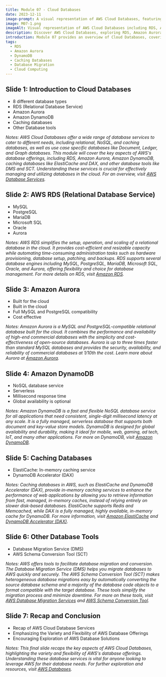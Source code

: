 ```yaml
---
title: Module 07 - Cloud Databases
date: 2023-12-11
image-prompt: A visual representation of AWS Cloud Databases, featuring icons and imagery for RDS, Amazon Aurora, DynamoDB, caching databases like ElastiCache, and database migration tools, all interconnected in a cloud computing network
image: M07-1.png
imageAlt: Visual representation of AWS Cloud Databases including RDS, Aurora, DynamoDB, caching databases, and migration tools
description: Discover AWS Cloud Databases, exploring RDS, Amazon Aurora, DynamoDB, caching databases, and database migration tools. Essential for understanding the variety and flexibility of AWS's database offerings.
introduction: Module 07 provides an overview of Cloud Databases, covering relational and NoSQL options like RDS, Amazon Aurora, and DynamoDB, as well as caching databases and migration tools. It emphasizes the variety and flexibility of AWS's database services, crucial for effective database management in the cloud.
tags:
  - RDS
  - Amazon Aurora
  - DynamoDB
  - Caching Databases
  - Database Migration
  - Cloud Computing
---
```


## Slide 1: Introduction to Cloud Databases

- 8 different database types
- RDS (Relational Database Service)
- Amazon Aurora
- Amazon DynamoDB
- Caching databases
- Other Database tools

_Notes:
AWS Cloud Databases offer a wide range of database services to cater to different needs, including relational, NoSQL, and caching databases, as well as use case specific databases like Document, Ledger, and Graph databases. This module will cover the key aspects of AWS's database offerings, including RDS, Amazon Aurora, Amazon DynamoDB, caching databases like ElastiCache and DAX, and other database tools like DMS and SCT. Understanding these services is crucial for effectively managing and utilizing databases in the cloud. For an overview, visit [AWS Database Services](https://aws.amazon.com/products/databases/)._

## Slide 2: AWS RDS (Relational Database Service)

- MySQL
- PostgreSQL
- MariaDB
- Microsoft SQL
- Oracle
- Aurora

_Notes:
AWS RDS simplifies the setup, operation, and scaling of a relational database in the cloud. It provides cost-efficient and resizable capacity while automating time-consuming administration tasks such as hardware provisioning, database setup, patching, and backups. RDS supports several database engines including MySQL, PostgreSQL, MariaDB, Microsoft SQL, Oracle, and Aurora, offering flexibility and choice for database management. For more details on RDS, visit [Amazon RDS](https://aws.amazon.com/rds/)._

## Slide 3: Amazon Aurora

- Built for the cloud
- Built in the cloud
- Full MySQL and PostgreSQL compatibility
- Cost effective

_Notes:
Amazon Aurora is a MySQL and PostgreSQL-compatible relational database built for the cloud. It combines the performance and availability of high-end commercial databases with the simplicity and cost-effectiveness of open-source databases. Aurora is up to three times faster than standard MySQL databases and provides the security, availability, and reliability of commercial databases at 1/10th the cost. Learn more about Aurora at [Amazon Aurora](https://aws.amazon.com/rds/aurora/)._

## Slide 4: Amazon DynamoDB

- NoSQL database service
- Serverless
- Millisecond response time
- Global availability is optional

_Notes:
Amazon DynamoDB is a fast and flexible NoSQL database service for all applications that need consistent, single-digit millisecond latency at any scale. It is a fully managed, serverless database that supports both document and key-value store models. DynamoDB is designed for global availability and durability, making it ideal for mobile, web, gaming, ad tech, IoT, and many other applications. For more on DynamoDB, visit [Amazon DynamoDB](https://aws.amazon.com/dynamodb/)._

## Slide 5: Caching Databases

- ElastiCache: In-memory caching service
- DynamoDB Accelerator (DAX)

_Notes:
Caching databases in AWS, such as ElastiCache and DynamoDB Accelerator (DAX), provide in-memory caching services to enhance the performance of web applications by allowing you to retrieve information from fast, managed, in-memory caches, instead of relying entirely on slower disk-based databases. ElastiCache supports Redis and Memcached, while DAX is a fully managed, highly available, in-memory cache for DynamoDB. For more information, visit [Amazon ElastiCache](https://aws.amazon.com/elasticache/) and [DynamoDB Accelerator (DAX)](https://aws.amazon.com/dynamodb/dax/)._

## Slide 6: Other Database Tools

- Database Migration Service (DMS)
- AWS Schema Conversion Tool (SCT)

_Notes:
AWS offers tools to facilitate database migration and conversion. The Database Migration Service (DMS) helps you migrate databases to AWS quickly and securely. The AWS Schema Conversion Tool (SCT) makes heterogeneous database migrations easy by automatically converting the source database schema and a majority of the database code objects to a format compatible with the target database. These tools simplify the migration process and minimize downtime. For more on these tools, visit [AWS Database Migration Services](https://aws.amazon.com/dms/) and [AWS Schema Conversion Tool](https://aws.amazon.com/dms/schema-conversion-tool/)._

## Slide 7: Recap and Conclusion

- Recap of AWS Cloud Database Services
- Emphasizing the Variety and Flexibility of AWS Database Offerings
- Encouraging Exploration of AWS Database Solutions

_Notes:
This final slide recaps the key aspects of AWS Cloud Databases, highlighting the variety and flexibility of AWS's database offerings. Understanding these database services is vital for anyone looking to leverage AWS for their database needs. For further exploration and resources, visit [AWS Databases](https://aws.amazon.com/products/databases/)._
